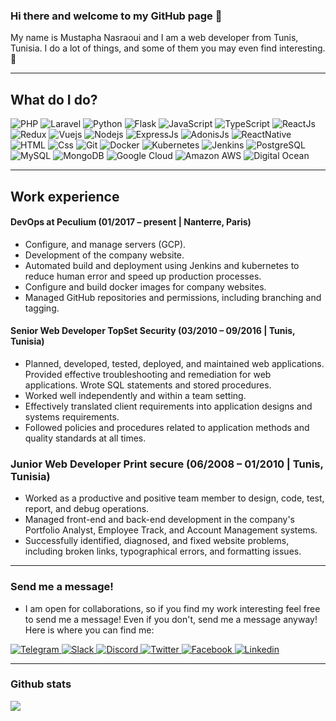 ### Hi there and welcome to my GitHub page 👋

My name is Mustapha Nasraoui and I am a web developer from Tunis, Tunisia. I do a lot of things, and some of them you may even find interesting. 🤞

---

## What do I do?

<p>
  <img alt="PHP" src="https://img.shields.io/badge/php-%23777BB4.svg?logo=php&logoColor=white" />
  <img alt="Laravel" src="https://img.shields.io/badge/laravel-%23FF2D20.svg?logo=laravel&logoColor=white" />
  <img alt="Python" src="https://img.shields.io/badge/python-3670A0?logo=python&logoColor=ffdd54" />
  <img alt="Flask" src="https://img.shields.io/badge/flask-%23000.svg?logo=flask&logoColor=white" />
  <img alt="JavaScript" src="https://img.shields.io/badge/javascript-%23323330.svg?logo=javascript&logoColor=%23F7DF1E" />
  <img alt="TypeScript" src="https://img.shields.io/badge/typescript-%23007ACC.svg?logo=typescript&logoColor=white" />
  <img alt="ReactJs" src="https://img.shields.io/badge/react-%2320232a.svg?logo=react&logoColor=%2361DAFB" />
  <img alt="Redux" src="https://img.shields.io/badge/redux-%23593d88.svg?logo=redux&logoColor=white" />
  <img alt="Vuejs" src="https://img.shields.io/badge/vuejs-%2335495e.svg?logo=vuedotjs&logoColor=%234FC08D" />
  <img alt="Nodejs" src="https://img.shields.io/badge/node.js-6DA55F?logo=node.js&logoColor=white" />
  <img alt="ExpressJs" src="https://img.shields.io/badge/express.js-%23404d59.svg?logo=express&logoColor=%2361DAFB" />
  <img alt="AdonisJs" src="https://img.shields.io/badge/adonisjs-%23220052.svg?logo=adonisjs&logoColor=white" />
  <img alt="ReactNative" src="https://img.shields.io/badge/react_native-%2320232a.svg?logo=react&logoColor=%2361DAFB" />
  <img alt="HTML" src="https://img.shields.io/badge/html5-%23E34F26.svg?logo=html5&logoColor=white" />
  <img alt="Css" src="https://img.shields.io/badge/css3-%231572B6.svg?logo=css3&logoColor=white" />
  <img alt="Git" src="https://img.shields.io/badge/git-%23F05033.svg?logo=git&logoColor=white" />
  <img alt="Docker" src="https://img.shields.io/badge/docker-%230db7ed.svg?logo=docker&logoColor=white" />
  <img alt="Kubernetes" src="https://img.shields.io/badge/kubernetes-%23326ce5.svg?logo=kubernetes&logoColor=white" />
  <img alt="Jenkins" src="https://img.shields.io/badge/jenkins-%232C5263.svg?logo=jenkins&logoColor=white" />
  <img alt="PostgreSQL" src="https://img.shields.io/badge/postgres-%23316192.svg?logo=postgresql&logoColor=white" />
  <img alt="MySQL" src="https://img.shields.io/badge/mysql-%2300f.svg?logo=mysql&logoColor=white" />
  <img alt="MongoDB" src="https://img.shields.io/badge/MongoDB-%234ea94b.svg?logo=mongodb&logoColor=white" />
  <img alt="Google Cloud" src="https://img.shields.io/badge/GoogleCloud-%234285F4.svg?logo=google-cloud&logoColor=white" />
  <img alt="Amazon AWS" src="https://img.shields.io/badge/AWS-%23FF9900.svg?logo=amazon-aws&logoColor=white" />
  <img alt="Digital Ocean" src="https://img.shields.io/badge/DigitalOcean-%230167ff.svg?logo=digitalOcean&logoColor=white" />
</p>

---

## Work experience

#### DevOps at Peculium (01/2017 – present | Nanterre, Paris)
  - Configure, and manage servers (GCP).
  - Development of the company website.
  - Automated build and deployment using Jenkins and kubernetes to reduce human error and speed up production processes.
  - Configure and build docker images for company websites.
  - Managed GitHub repositories and permissions, including branching and tagging.

#### Senior Web Developer TopSet Security (03/2010 – 09/2016 | Tunis, Tunisia)
  - Planned, developed, tested, deployed, and maintained web applications. Provided effective troubleshooting and remediation for web applications. Wrote SQL statements and stored procedures.
  - Worked well independently and within a team setting.
  - Effectively translated client requirements into application designs and systems requirements.
  - Followed policies and procedures related to application methods and quality standards at all times.

### Junior Web Developer Print secure (06/2008 – 01/2010 | Tunis, Tunisia)
  - Worked as a productive and positive team member to design, code, test, report, and debug operations.
  - Managed front-end and back-end development in the company's Portfolio Analyst, Employee Track, and Account Management systems.
  - Successfully identified, diagnosed, and fixed website problems, including broken links, typographical errors, and formatting issues.

---

### Send me a message!

- I am open for collaborations, so if you find my work interesting feel free to send me a message! Even if you don't, send me a message anyway! Here is where you can find me:

<p>
  <a href="https://t.me/nasraoui_mustapha">
    <img alt="Telegram" src="https://img.shields.io/badge/Telegram-2CA5E0?logo=telegram&logoColor=white" />
  </a>
  <a href="#">
    <img alt="Slack" src="https://img.shields.io/badge/Slack-4A154B?logo=slack&logoColor=white" />
  </a>
  <a href="#">
    <img alt="Discord" src="https://img.shields.io/badge/Discord-%237289DA.svg?logo=discord&logoColor=white" />
  </a>
  <a href="https://twitter.com/mustapha1509">
    <img alt="Twitter" src="https://img.shields.io/badge/Twitter-%231DA1F2.svg?logo=Twitter&logoColor=white" />
  </a>
  <a href="https://www.facebook.com/mrstoufa/">
    <img alt="Facebook" src="https://img.shields.io/badge/Facebook-%231877F2.svg?logo=Facebook&logoColor=white" />
  </a>
  <a href="https://www.linkedin.com/in/mustapha-nasraoui-551ba415/">
    <img alt="Linkedin" src="https://img.shields.io/badge/Linkedin-%230077B5.svg?logo=linkedin&logoColor=white" />
  </a>
</p>

---

### Github stats

<img align="center" src="https://github-readme-stats.vercel.app/api?username=mustapha1509&hide=contribs,prs&count_private=true&title_color=1877F2&icon_color=1877F2&text_color=0C2233&custom_title=Mustapha+Nasraoui's+GitHub+Stats&show_icons=true" />
